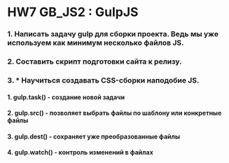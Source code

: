 # HW7 GB_JS2 : GulpJS


### 1. Написать задачу gulp для сборки проекта. Ведь мы уже используем как минимум несколько файлов JS.
### 2. Составить скрипт подготовки сайта к релизу.
### 3. * Научиться создавать CSS-сборки наподобие JS.


#### 1. gulp.task() - создание новой задачи
#### 2. gulp.src() - позволяет выбрать файлы по шаблону или конкретные файлы
#### 3. gulp.dest() - сохраняет уже преобразованные файлы
#### 4. gulp.watch() - контроль изменений в файлах